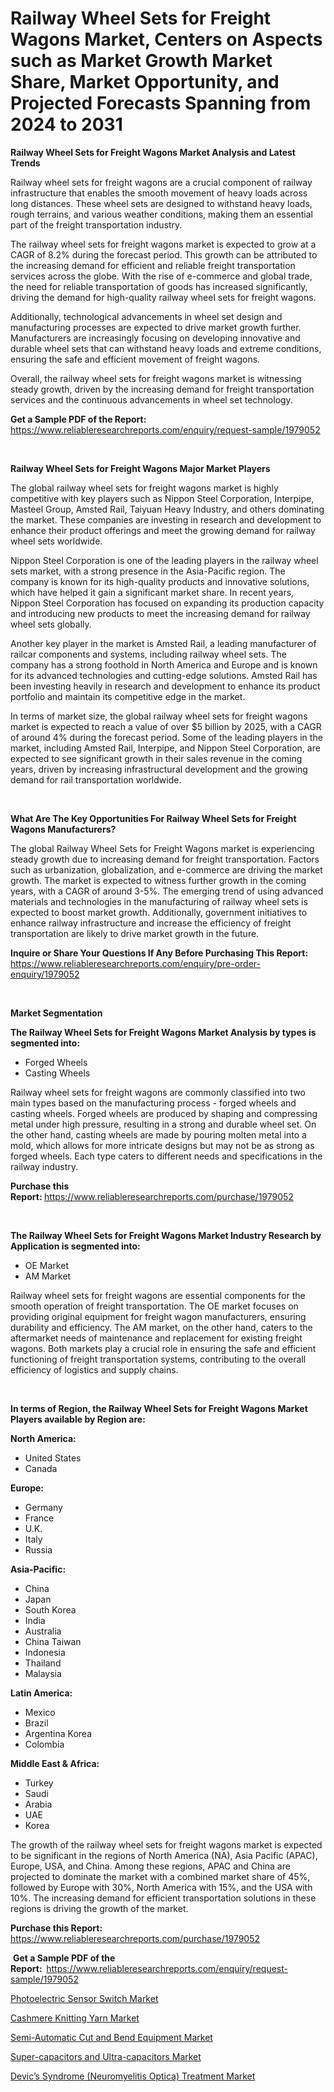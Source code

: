 <p><h1>Railway Wheel Sets for Freight Wagons Market, Centers on Aspects such as Market Growth Market Share, Market Opportunity, and Projected Forecasts Spanning from 2024 to 2031</h1></p><p><strong>Railway Wheel Sets for Freight Wagons Market Analysis and Latest Trends</strong></p>
<p><p>Railway wheel sets for freight wagons are a crucial component of railway infrastructure that enables the smooth movement of heavy loads across long distances. These wheel sets are designed to withstand heavy loads, rough terrains, and various weather conditions, making them an essential part of the freight transportation industry.</p><p>The railway wheel sets for freight wagons market is expected to grow at a CAGR of 8.2% during the forecast period. This growth can be attributed to the increasing demand for efficient and reliable freight transportation services across the globe. With the rise of e-commerce and global trade, the need for reliable transportation of goods has increased significantly, driving the demand for high-quality railway wheel sets for freight wagons.</p><p>Additionally, technological advancements in wheel set design and manufacturing processes are expected to drive market growth further. Manufacturers are increasingly focusing on developing innovative and durable wheel sets that can withstand heavy loads and extreme conditions, ensuring the safe and efficient movement of freight wagons.</p><p>Overall, the railway wheel sets for freight wagons market is witnessing steady growth, driven by the increasing demand for freight transportation services and the continuous advancements in wheel set technology.</p></p>
<p><strong>Get a Sample PDF of the Report:&nbsp;</strong> <a href="https://www.reliableresearchreports.com/enquiry/request-sample/1979052">https://www.reliableresearchreports.com/enquiry/request-sample/1979052</a></p>
<p>&nbsp;</p>
<p><strong>Railway Wheel Sets for Freight Wagons Major Market Players</strong></p>
<p><p>The global railway wheel sets for freight wagons market is highly competitive with key players such as Nippon Steel Corporation, Interpipe, Masteel Group, Amsted Rail, Taiyuan Heavy Industry, and others dominating the market. These companies are investing in research and development to enhance their product offerings and meet the growing demand for railway wheel sets worldwide.</p><p>Nippon Steel Corporation is one of the leading players in the railway wheel sets market, with a strong presence in the Asia-Pacific region. The company is known for its high-quality products and innovative solutions, which have helped it gain a significant market share. In recent years, Nippon Steel Corporation has focused on expanding its production capacity and introducing new products to meet the increasing demand for railway wheel sets globally.</p><p>Another key player in the market is Amsted Rail, a leading manufacturer of railcar components and systems, including railway wheel sets. The company has a strong foothold in North America and Europe and is known for its advanced technologies and cutting-edge solutions. Amsted Rail has been investing heavily in research and development to enhance its product portfolio and maintain its competitive edge in the market.</p><p>In terms of market size, the global railway wheel sets for freight wagons market is expected to reach a value of over $5 billion by 2025, with a CAGR of around 4% during the forecast period. Some of the leading players in the market, including Amsted Rail, Interpipe, and Nippon Steel Corporation, are expected to see significant growth in their sales revenue in the coming years, driven by increasing infrastructural development and the growing demand for rail transportation worldwide.</p></p>
<p>&nbsp;</p>
<p><strong>What Are The Key Opportunities For Railway Wheel Sets for Freight Wagons Manufacturers?</strong></p>
<p><p>The global Railway Wheel Sets for Freight Wagons market is experiencing steady growth due to increasing demand for freight transportation. Factors such as urbanization, globalization, and e-commerce are driving the market growth. The market is expected to witness further growth in the coming years, with a CAGR of around 3-5%. The emerging trend of using advanced materials and technologies in the manufacturing of railway wheel sets is expected to boost market growth. Additionally, government initiatives to enhance railway infrastructure and increase the efficiency of freight transportation are likely to drive market growth in the future.</p></p>
<p><strong>Inquire or Share Your Questions If Any Before Purchasing This Report:</strong> <a href="https://www.reliableresearchreports.com/enquiry/pre-order-enquiry/1979052">https://www.reliableresearchreports.com/enquiry/pre-order-enquiry/1979052</a></p>
<p>&nbsp;</p>
<p><strong>Market Segmentation</strong></p>
<p><strong>The Railway Wheel Sets for Freight Wagons Market Analysis by types is segmented into:</strong></p>
<p><ul><li>Forged Wheels</li><li>Casting Wheels</li></ul></p>
<p><p>Railway wheel sets for freight wagons are commonly classified into two main types based on the manufacturing process - forged wheels and casting wheels. Forged wheels are produced by shaping and compressing metal under high pressure, resulting in a strong and durable wheel set. On the other hand, casting wheels are made by pouring molten metal into a mold, which allows for more intricate designs but may not be as strong as forged wheels. Each type caters to different needs and specifications in the railway industry.</p></p>
<p><strong>Purchase this Report:&nbsp;</strong><a href="https://www.reliableresearchreports.com/purchase/1979052">https://www.reliableresearchreports.com/purchase/1979052</a></p>
<p>&nbsp;</p>
<p><strong>The Railway Wheel Sets for Freight Wagons Market Industry Research by Application is segmented into:</strong></p>
<p><ul><li>OE Market</li><li>AM Market</li></ul></p>
<p><p>Railway wheel sets for freight wagons are essential components for the smooth operation of freight transportation. The OE market focuses on providing original equipment for freight wagon manufacturers, ensuring durability and efficiency. The AM market, on the other hand, caters to the aftermarket needs of maintenance and replacement for existing freight wagons. Both markets play a crucial role in ensuring the safe and efficient functioning of freight transportation systems, contributing to the overall efficiency of logistics and supply chains.</p></p>
<p>&nbsp;</p>
<p><strong>In terms of Region, the Railway Wheel Sets for Freight Wagons Market Players available by Region are:</strong></p>
<p>
    <p> <strong> North America: </strong>
        <ul>
            <li>United States</li>
            <li>Canada</li>
        </ul>
        </p> 
    <p> <strong> Europe: </strong>
        <ul>
            <li>Germany</li>
            <li>France</li>
            <li>U.K.</li>
            <li>Italy</li>
            <li>Russia</li>
        </ul>
        </p> 
    <p> <strong> Asia-Pacific: </strong>
        <ul>
            <li>China</li>
            <li>Japan</li>
            <li>South Korea</li>
            <li>India</li>
            <li>Australia</li>
            <li>China Taiwan</li>
            <li>Indonesia</li>
            <li>Thailand</li>
            <li>Malaysia</li>
        </ul>
        </p> 
    <p> <strong> Latin America: </strong>
        <ul>
            <li>Mexico</li>
            <li>Brazil</li>
            <li>Argentina Korea</li>
            <li>Colombia</li>
        </ul>
        </p> 
    <p> <strong> Middle East & Africa: </strong>
        <ul>
            <li>Turkey</li>
            <li>Saudi</li>
            <li>Arabia</li>
            <li>UAE</li>
            <li>Korea</li>
        </ul>
    </p>
    </p>
<p><p>The growth of the railway wheel sets for freight wagons market is expected to be significant in the regions of North America (NA), Asia Pacific (APAC), Europe, USA, and China. Among these regions, APAC and China are projected to dominate the market with a combined market share of 45%, followed by Europe with 30%, North America with 15%, and the USA with 10%. The increasing demand for efficient transportation solutions in these regions is driving the growth of the market.</p></p>
<p><strong>Purchase this Report: </strong><a href="https://www.reliableresearchreports.com/purchase/1979052">https://www.reliableresearchreports.com/purchase/1979052</a></p>
<p>&nbsp;<strong>Get a Sample PDF of the Report:&nbsp;&nbsp;</strong><a href="https://www.reliableresearchreports.com/enquiry/request-sample/1979052">https://www.reliableresearchreports.com/enquiry/request-sample/1979052</a></p>
<p><strong></strong></p>
<p><p><a href="https://view.publitas.com/reportprime-1/photoelectric-sensor-switch-market-dynamics-2024-2031-also-about-its-market-trends-projections-and-opportunities/">Photoelectric Sensor Switch Market</a></p><p><a href="https://view.publitas.com/reportprime-1/cashmere-knitting-yarn-market-size-growing-and-forecasted-for-period-from-2024-2031-and-provides-complete-market-analysis-of-this-market/">Cashmere Knitting Yarn Market</a></p><p><a href="https://military-diascia-e68.notion.site/Semi-Automatic-Cut-and-Bend-Equipment-Market-Growth-Market-Trends-COVID-19-Impact-and-Forecasts-f-a705e415110c4ec78af131b7a93f0dad">Semi-Automatic Cut and Bend Equipment Market</a></p><p><a href="https://meowing-canidae-761.notion.site/Super-capacitors-and-Ultra-capacitors-Market-Analysis-Examines-its-Scope-on-Growth-Opportunities-an-ab4439f5fcfb42a6b5d2302e9f00bc41">Super-capacitors and Ultra-capacitors Market</a></p><p><a href="https://sudsy-motorcycle-bbc.notion.site/Devic-s-Syndrome-Neuromyelitis-Optica-Treatment-Market-Research-Report-Provides-thorough-Industry--acddb1a4289f4ed780eddd3b9229d93b">Devic’s Syndrome (Neuromyelitis Optica) Treatment Market</a></p></p>
